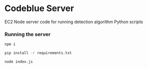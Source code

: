 # Codeblue Server

EC2 Node server code for running detection algorithm Python scripts

### Running the server
```bash
npm i

pip install -r requirements.txt

node index.js
```
